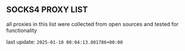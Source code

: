 ## SOCKS4 PROXY LIST

all proxies in this list were collected from open sources and tested for functionality

last update: `2025-01-10 00:04:13.801786+00:00`